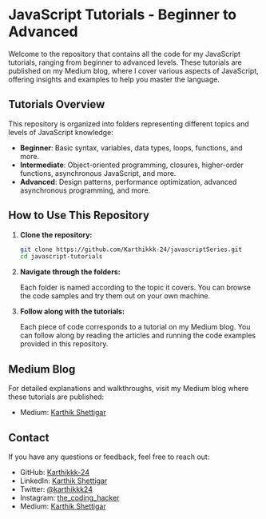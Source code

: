 # JavaScript Tutorials - Beginner to Advanced

Welcome to the repository that contains all the code for my JavaScript tutorials, ranging from beginner to advanced levels. These tutorials are published on my Medium blog, where I cover various aspects of JavaScript, offering insights and examples to help you master the language.

## Tutorials Overview

This repository is organized into folders representing different topics and levels of JavaScript knowledge:

- **Beginner**: Basic syntax, variables, data types, loops, functions, and more.
- **Intermediate**: Object-oriented programming, closures, higher-order functions, asynchronous JavaScript, and more.
- **Advanced**: Design patterns, performance optimization, advanced asynchronous programming, and more.

## How to Use This Repository

1. **Clone the repository:**

   ```bash
   git clone https://github.com/Karthikkk-24/javascriptSeries.git
   cd javascript-tutorials
   ```

2. **Navigate through the folders:**

   Each folder is named according to the topic it covers. You can browse the code samples and try them out on your own machine.

3. **Follow along with the tutorials:**

   Each piece of code corresponds to a tutorial on my Medium blog. You can follow along by reading the articles and running the code examples provided in this repository.

## Medium Blog

For detailed explanations and walkthroughs, visit my Medium blog where these tutorials are published:

- Medium: [Karthik Shettigar](https://medium.com/@karthikkk)

## Contact

If you have any questions or feedback, feel free to reach out:

- GitHub: [Karthikkk-24](https://github.com/Karthikkk-24)
- LinkedIn: [Karthik Shettigar](https://www.linkedin.com/in/kks24)
- Twitter: [@karthikkk24](https://twitter.com/karthikkk24)
- Instagram: [the_coding_hacker](https://www.instagram.com/the_coding_hacker/)
- Medium: [Karthik Shettigar](https://medium.com/@karthikkk)
